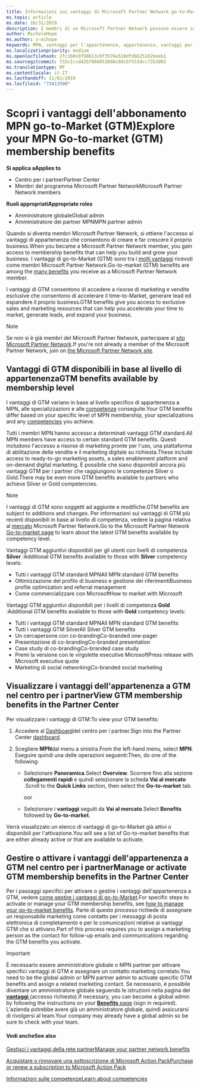 ```yaml
---
title: Informazioni sui vantaggi di Microsoft Partner Network go-to-Market | Centro per i partner
ms.topic: article
ms.date: 10/31/2019
description: I membri di un Microsoft Partner Network possono essere idonei per determinati vantaggi di go-to-Market. Informazioni sui diversi livelli di vantaggi offerti dal mercato e su come attivarli e gestirli nel centro per i partner.
author: MicheleHope
ms.author: v-mihope
keywords: MPN, vantaggi per l'appartenenza, appartenenza, vantaggi per la commercializzazione, vai al mercato, vai a Market, GTM, Gold Membership, Silver Membership
ms.localizationpriority: medium
ms.openlocfilehash: 2fc160c0f98b13c8f3576e518dfdb625162beeb1
ms.sourcegitcommit: f32c1ccd42b7966053b60c0dcbf553dcc72b3d01
ms.translationtype: MT
ms.contentlocale: it-IT
ms.lasthandoff: 11/01/2019
ms.locfileid: "73413590"
---
```

# <a name="explore-your-mpn-go-to-market-gtm-membership-benefits"></a><span data-ttu-id="7dd2c-105">Scopri i vantaggi dell'abbonamento MPN go-to-Market (GTM)</span><span class="sxs-lookup"><span data-stu-id="7dd2c-105">Explore your MPN Go-to-market (GTM) membership benefits</span></span>

<span data-ttu-id="7dd2c-106">**Si applica a**</span><span class="sxs-lookup"><span data-stu-id="7dd2c-106">**Applies to**</span></span>

- <span data-ttu-id="7dd2c-107">Centro per i partner</span><span class="sxs-lookup"><span data-stu-id="7dd2c-107">Partner Center</span></span>
- <span data-ttu-id="7dd2c-108">Membri del programma Microsoft Partner Network</span><span class="sxs-lookup"><span data-stu-id="7dd2c-108">Microsoft Partner Network members</span></span>

<span data-ttu-id="7dd2c-109">**Ruoli appropriati**</span><span class="sxs-lookup"><span data-stu-id="7dd2c-109">**Appropriate roles**</span></span>

- <span data-ttu-id="7dd2c-110">Amministratore globale</span><span class="sxs-lookup"><span data-stu-id="7dd2c-110">Global admin</span></span>
- <span data-ttu-id="7dd2c-111">Amministratore dei partner MPN</span><span class="sxs-lookup"><span data-stu-id="7dd2c-111">MPN partner admin</span></span>

<span data-ttu-id="7dd2c-112">Quando si diventa membri Microsoft Partner Network, si ottiene l'accesso ai vantaggi di appartenenza che consentono di creare e far crescere il proprio business.</span><span class="sxs-lookup"><span data-stu-id="7dd2c-112">When you became a Microsoft Partner Network member, you gain access to membership benefits that can help you build and grow your business.</span></span> <span data-ttu-id="7dd2c-113">I vantaggi di go-to-Market (GTM) sono tra i [molti vantaggi](https://partner.microsoft.com/manage-your-partner-network-benefits) ricevuti come membri Microsoft Partner Network.</span><span class="sxs-lookup"><span data-stu-id="7dd2c-113">Go-to-market (GTM) benefits are among the [many benefits](https://partner.microsoft.com/manage-your-partner-network-benefits) you receive as a Microsoft Partner Network member.</span></span> 

<span data-ttu-id="7dd2c-114">I vantaggi di GTM consentono di accedere a risorse di marketing e vendite esclusive che consentono di accelerare il time-to-Market, generare lead ed espandere il proprio business.</span><span class="sxs-lookup"><span data-stu-id="7dd2c-114">GTM benefits give you access to exclusive sales and marketing resources that can help you accelerate your time to market, generate leads, and expand your business.</span></span>

>[!NOTE]
><span data-ttu-id="7dd2c-115">Se non si è già membri del Microsoft Partner Network, partecipare al [sito Microsoft Partner Network](https://partner.microsoft.com/membership).</span><span class="sxs-lookup"><span data-stu-id="7dd2c-115">If you're not already a member of the Microsoft Partner Network, join on [the Microsoft Partner Network site](https://partner.microsoft.com/membership).</span></span>


## <a name="gtm-benefits-available-by-membership-level"></a><span data-ttu-id="7dd2c-116">Vantaggi di GTM disponibili in base al livello di appartenenza</span><span class="sxs-lookup"><span data-stu-id="7dd2c-116">GTM benefits available by membership level</span></span>

<span data-ttu-id="7dd2c-117">I vantaggi di GTM variano in base al livello specifico di appartenenza a MPN, alle specializzazioni e alle [competenze](learn-about-competencies.md) conseguite.</span><span class="sxs-lookup"><span data-stu-id="7dd2c-117">Your GTM benefits differ based on your specific level of MPN membership, your specializations and any [competencies](learn-about-competencies.md) you achieve.</span></span>

<span data-ttu-id="7dd2c-118">Tutti i membri MPN hanno accesso a determinati vantaggi GTM standard.</span><span class="sxs-lookup"><span data-stu-id="7dd2c-118">All MPN members have access to certain standard GTM benefits.</span></span> <span data-ttu-id="7dd2c-119">Questi includono l'accesso a risorse di marketing pronte per l'uso, una piattaforma di abilitazione delle vendite e il marketing digitale su richiesta.</span><span class="sxs-lookup"><span data-stu-id="7dd2c-119">These include access to ready-to-go marketing assets, a sales enablement platform and on-demand digital marketing.</span></span> <span data-ttu-id="7dd2c-120">È possibile che siano disponibili ancora più vantaggi GTM per i partner che raggiungono le competenze Silver o Gold.</span><span class="sxs-lookup"><span data-stu-id="7dd2c-120">There may be even more GTM benefits available to partners who achieve Silver or Gold competencies.</span></span>

>[!NOTE]
><span data-ttu-id="7dd2c-121">I vantaggi di GTM sono soggetti ad aggiunte e modifiche.</span><span class="sxs-lookup"><span data-stu-id="7dd2c-121">GTM benefits are subject to additions and changes.</span></span> <span data-ttu-id="7dd2c-122">Per informazioni sui vantaggi di GTM più recenti disponibili in base al livello di competenza, vedere la pagina relativa al [mercato](https://partner.microsoft.com/en-us/membership/go-to-market) Microsoft Partner Network.</span><span class="sxs-lookup"><span data-stu-id="7dd2c-122">Go to the Microsoft Partner Network [Go-to-market page](https://partner.microsoft.com/en-us/membership/go-to-market) to learn about the latest GTM benefits available by competency level.</span></span>

<span data-ttu-id="7dd2c-123">Vantaggi GTM aggiuntivi disponibili per gli utenti con livelli di competenza **Silver** :</span><span class="sxs-lookup"><span data-stu-id="7dd2c-123">Additional GTM benefits available to those with **Silver** competency levels:</span></span>

- <span data-ttu-id="7dd2c-124">Tutti i vantaggi GTM standard MPN</span><span class="sxs-lookup"><span data-stu-id="7dd2c-124">All MPN standard GTM benefits</span></span>
- <span data-ttu-id="7dd2c-125">Ottimizzazione del profilo di business e gestione dei riferimenti</span><span class="sxs-lookup"><span data-stu-id="7dd2c-125">Business profile optimization and referral management</span></span>
- <span data-ttu-id="7dd2c-126">Come commercializzare con Microsoft</span><span class="sxs-lookup"><span data-stu-id="7dd2c-126">How to market with Microsoft</span></span>

<span data-ttu-id="7dd2c-127">Vantaggi GTM aggiuntivi disponibili per i livelli di competenza **Gold** :</span><span class="sxs-lookup"><span data-stu-id="7dd2c-127">Additional GTM benefits available to those with **Gold** competency levels:</span></span>

- <span data-ttu-id="7dd2c-128">Tutti i vantaggi GTM standard MPN</span><span class="sxs-lookup"><span data-stu-id="7dd2c-128">All MPN standard GTM benefits</span></span>
- <span data-ttu-id="7dd2c-129">Tutti i vantaggi GTM Silver</span><span class="sxs-lookup"><span data-stu-id="7dd2c-129">All Silver GTM benefits</span></span>
- <span data-ttu-id="7dd2c-130">Un cercapersone con co-branding</span><span class="sxs-lookup"><span data-stu-id="7dd2c-130">Co-branded one-pager</span></span>
- <span data-ttu-id="7dd2c-131">Presentazione di co-branding</span><span class="sxs-lookup"><span data-stu-id="7dd2c-131">Co-branded presentation</span></span>
- <span data-ttu-id="7dd2c-132">Case study di co-branding</span><span class="sxs-lookup"><span data-stu-id="7dd2c-132">Co-branded case study</span></span>
- <span data-ttu-id="7dd2c-133">Premi la versione con le virgolette esecutive Microsoft</span><span class="sxs-lookup"><span data-stu-id="7dd2c-133">Press release with Microsoft executive quote</span></span>
- <span data-ttu-id="7dd2c-134">Marketing di social networking</span><span class="sxs-lookup"><span data-stu-id="7dd2c-134">Co-branded social marketing</span></span>

## <a name="view-gtm-membership-benefits-in-the-partner-center"></a><span data-ttu-id="7dd2c-135">Visualizzare i vantaggi dell'appartenenza a GTM nel centro per i partner</span><span class="sxs-lookup"><span data-stu-id="7dd2c-135">View GTM membership benefits in the Partner Center</span></span>

<span data-ttu-id="7dd2c-136">Per visualizzare i vantaggi di GTM:</span><span class="sxs-lookup"><span data-stu-id="7dd2c-136">To view your GTM benefits:</span></span>

1. <span data-ttu-id="7dd2c-137">Accedere al [Dashboard]( https://docs.microsoft.com/en-us/partner-center/)del centro per i partner.</span><span class="sxs-lookup"><span data-stu-id="7dd2c-137">Sign into the Partner Center [dashboard]( https://docs.microsoft.com/en-us/partner-center/).</span></span>

2. <span data-ttu-id="7dd2c-138">Scegliere **MPN**dal menu a sinistra.</span><span class="sxs-lookup"><span data-stu-id="7dd2c-138">From the left-hand menu, select **MPN**.</span></span> <span data-ttu-id="7dd2c-139">Eseguire quindi una delle operazioni seguenti:</span><span class="sxs-lookup"><span data-stu-id="7dd2c-139">Then, do one of the following:</span></span>

    - <span data-ttu-id="7dd2c-140">Selezionare **Panoramica**.</span><span class="sxs-lookup"><span data-stu-id="7dd2c-140">Select **Overview**.</span></span> <span data-ttu-id="7dd2c-141">Scorrere fino alla sezione **collegamenti rapidi** e quindi selezionare la scheda **Vai al mercato** .</span><span class="sxs-lookup"><span data-stu-id="7dd2c-141">Scroll to the **Quick Links** section, then select the **Go-to-market** tab.</span></span>

      <span data-ttu-id="7dd2c-142">o</span><span class="sxs-lookup"><span data-stu-id="7dd2c-142">or</span></span>

    - <span data-ttu-id="7dd2c-143">Selezionare i **vantaggi** seguiti da **Vai al mercato**.</span><span class="sxs-lookup"><span data-stu-id="7dd2c-143">Select **Benefits** followed by **Go-to-market**.</span></span>

<span data-ttu-id="7dd2c-144">Verrà visualizzato un elenco di vantaggi di go-to-Market già attivi o disponibili per l'attivazione.</span><span class="sxs-lookup"><span data-stu-id="7dd2c-144">You will see a list of Go-to-market benefits that are either already active or that are available to activate.</span></span>

## <a name="manage-or-activate-gtm-membership-benefits-in-the-partner-center"></a><span data-ttu-id="7dd2c-145">Gestire o attivare i vantaggi dell'appartenenza a GTM nel centro per i partner</span><span class="sxs-lookup"><span data-stu-id="7dd2c-145">Manage or activate GTM membership benefits in the Partner Center</span></span>

<span data-ttu-id="7dd2c-146">Per i passaggi specifici per attivare o gestire i vantaggi dell'appartenenza a GTM, vedere [come gestire i vantaggi di go-to-Market](manage-your-partner-network-benefits.md#manage-go-to-market-benefits).</span><span class="sxs-lookup"><span data-stu-id="7dd2c-146">For specific steps to activate or manage your GTM membership benefits, see [how to manage your go-to-market benefits](manage-your-partner-network-benefits.md#manage-go-to-market-benefits).</span></span> <span data-ttu-id="7dd2c-147">Parte di questo processo richiede di assegnare un responsabile marketing come contatto per i messaggi di posta elettronica di completamento e per le comunicazioni relative ai vantaggi GTM che si attivano.</span><span class="sxs-lookup"><span data-stu-id="7dd2c-147">Part of this process requires you to assign a marketing person as the contact for follow-up emails and communications regarding the GTM benefits you activate.</span></span>

>[!IMPORTANT]
><span data-ttu-id="7dd2c-148">È necessario essere amministratore globale o MPN partner per attivare specifici vantaggi di GTM e assegnare un contatto marketing correlato.</span><span class="sxs-lookup"><span data-stu-id="7dd2c-148">You need to be the global admin or MPN partner admin to activate specific GTM benefits and assign a related marketing contact.</span></span> <span data-ttu-id="7dd2c-149">Se necessario, è possibile diventare un amministratore globale seguendo le istruzioni nella pagina dei [ **vantaggi** ](https://partnercenter.microsoft.com/pcv/partnership/benefits) (accesso richiesto).</span><span class="sxs-lookup"><span data-stu-id="7dd2c-149">If necessary, you can become a global admin by following the instructions on your [**Benefits** page](https://partnercenter.microsoft.com/pcv/partnership/benefits) (sign in required).</span></span> <span data-ttu-id="7dd2c-150">L'azienda potrebbe avere già un amministratore globale, quindi assicurarsi di rivolgersi al team.</span><span class="sxs-lookup"><span data-stu-id="7dd2c-150">Your company may already have a global admin so be sure to check with your team.</span></span>

#### <a name="see-also"></a><span data-ttu-id="7dd2c-151">Vedi anche</span><span class="sxs-lookup"><span data-stu-id="7dd2c-151">See also</span></span>

[<span data-ttu-id="7dd2c-152">Gestisci i vantaggi della rete partner</span><span class="sxs-lookup"><span data-stu-id="7dd2c-152">Manage your partner network benefits</span></span>](manage-your-partner-network-benefits.md)

[<span data-ttu-id="7dd2c-153">Acquistare o rinnovare una sottoscrizione di Microsoft Action Pack</span><span class="sxs-lookup"><span data-stu-id="7dd2c-153">Purchase or renew a subscription to Microsoft Action Pack</span></span>](mpn-get-action-pack.md)

[<span data-ttu-id="7dd2c-154">Informazioni sulle competenze</span><span class="sxs-lookup"><span data-stu-id="7dd2c-154">Learn about competencies</span></span>](learn-about-competencies.md)